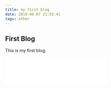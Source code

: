 ```yaml
---
title: my first blog
date: 2019-06-07 21:55:41
tags: other
---
```


## First Blog

This is my first blog. 
<!-- more -->

<iframe frameborder="no" border="0" marginwidth="0" marginheight="0" width=330 height=86 src="//music.163.com/outchain/player?type=2&id=523249546&auto=1&height=66"></iframe>


